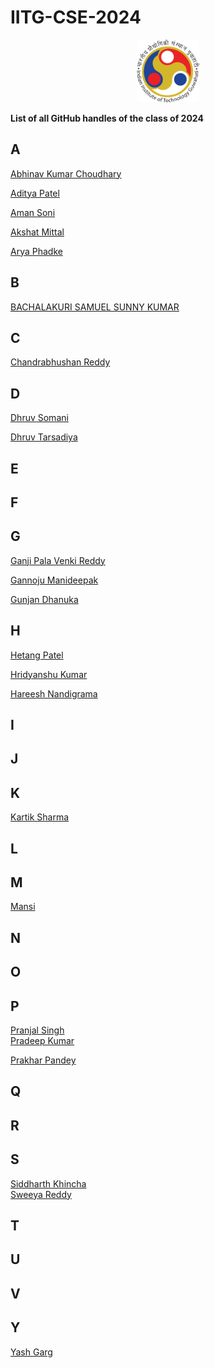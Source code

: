 # IITG-CSE-2024

<p align="center">
<img src="./assets/iitg_logo.png" width="100" height="100"/>
</p>

**List of all GitHub handles of the class of 2024**<br>

## A

[Abhinav Kumar Choudhary](https://github.com/IamAbhi12)<br>

[Aditya Patel](https://github.com/Adi-183)<br>

[Aman Soni](https://github.com/ssamansoni)<br>

[Akshat Mittal](https://github.com/akshatmittal2002)<br>

[Arya Phadke](https://github.com/phadkearya)<br>

## B

[BACHALAKURI SAMUEL SUNNY KUMAR](https://github.com/samuel-web2002)<br>

## C

[Chandrabhushan Reddy](https://github.com/demongod11)<br>

## D

[Dhruv Somani](https://github.com/dhruvsomani)<br>

[Dhruv Tarsadiya](https://github.com/DrDoofinstein)<br>

## E

## F

## G

[Ganji Pala Venki Reddy](https://github.com/PalaVenkiReddy)<br>

[Gannoju Manideepak](https://github.com/shield12345)<br>

[Gunjan Dhanuka](https://github.com/GunjanDhanuka)<br>

## H

[Hetang Patel](https://github.com/hetang7802)<br>

[Hridyanshu Kumar](https://github.com/hridyanshuk)<br>

[Hareesh Nandigrama](https://github.com/Hareesh-Nandigrama)<br>

## I

## J

## K

[Kartik Sharma](https://github.com/kaisawesome)<br>

## L

## M

[Mansi](https://github.com/AnMaJ)<br>

## N

## O

## P

[Pranjal Singh](https://github.com/pranjal198)<br>
[Pradeep Kumar](https://github.com/sirus-max)<br>

[Prakhar Pandey](https://github.com/p-prakhar)<br>

## Q

## R

## S

[Siddharth Khincha](https://github.com/siddharthkhincha)<br>
[Sweeya Reddy](https://github.com/sweeya2)<br>

## T

## U

## V

## Y

[Yash Garg](https://github.com/YashGargIND)<br>
